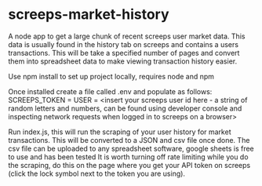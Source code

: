 # screeps-market-history

A node app to get a large chunk of recent screeps user market data. This data is usually found in the history tab on screeps and contains a users transactions. This will be take a specified number of pages and convert them into spreadsheet data to make viewing transaction history easier.

Use npm install to set up project locally, requires node and npm

Once installed create a file called .env and populate as follows:
SCREEPS_TOKEN = <insert your screeps API token here>
USER = <insert your screeps user id here - a string of random letters and numbers, can be found using developer console and inspecting network requests when logged in to screeps on a browser>
 
Run index.js, this will run the scraping of your user history for market transactions. This will be converted to a JSON and csv file once done. The csv file can be uploaded to any spreadsheet software, google sheets is free to use and has been tested
  It is worth turning off rate limiting while you do the scraping, do this on the page where you get your API token on screeps (click the lock symbol next to the token you are using).
